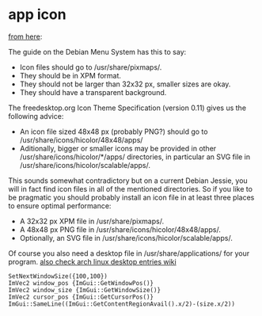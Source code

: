 # app icon

[from here](https://martin.hoppenheit.info/blog/2016/where-to-put-application-icons-on-linux/):

The guide on the Debian Menu System has this to say:

- Icon files should go to /usr/share/pixmaps/.
- They should be in XPM format.
- They should not be larger than 32x32 px, smaller sizes are okay.
- They should have a transparent background.

The freedesktop.org Icon Theme Specification (version 0.11) gives us the following advice:

- An icon file sized 48x48 px (probably PNG?) should go to /usr/share/icons/hicolor/48x48/apps/
- Aditionally, bigger or smaller icons may be provided in other /usr/share/icons/hicolor/\*/apps/ directories, in particular an SVG file in /usr/share/icons/hicolor/scalable/apps/.

This sounds somewhat contradictory but on a current Debian Jessie, you will in fact find icon files in all of the mentioned directories. So if you like to be pragmatic you should probably install an icon file in at least three places to ensure optimal performance:

- A 32x32 px XPM file in /usr/share/pixmaps/.
- A 48x48 px PNG file in /usr/share/icons/hicolor/48x48/apps/.
- Optionally, an SVG file in /usr/share/icons/hicolor/scalable/apps/.

Of course you also need a desktop file in /usr/share/applications/ for your program.
[also check arch linux desktop entries wiki](https://wiki.archlinux.org/title/Desktop_entries)


    SetNextWindowSize({100,100})
    ImVec2 window_pos {ImGui::GetWindowPos()}
    ImVec2 window_size {ImGui::GetWindowSize()}
    ImVec2 cursor_pos {ImGui::GetCursorPos()}
    ImGui::SameLine((ImGui::GetContentRegionAvail().x/2)-(size.x/2))